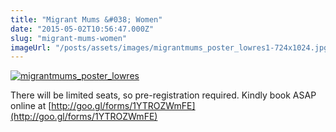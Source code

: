 ```yaml
---
title: "Migrant Mums &#038; Women"
date: "2015-05-02T10:56:47.000Z"
slug: "migrant-mums-women"
imageUrl: "/posts/assets/images/migrantmums_poster_lowres1-724x1024.jpg"
---
```


[![migrantmums_poster_lowres](https://i0.wp.com/santonino-nz.org/wp-content/uploads/2015/05/migrantmums_poster_lowres1-724x1024.jpg?resize=724%2C1024)](https://i0.wp.com/santonino-nz.org/wp-content/uploads/2015/05/migrantmums_poster_lowres1.jpg)

There will be limited seats, so pre-registration required. Kindly book ASAP online at [http://goo.gl/forms/1YTROZWmFE](http://goo.gl/forms/1YTROZWmFE)